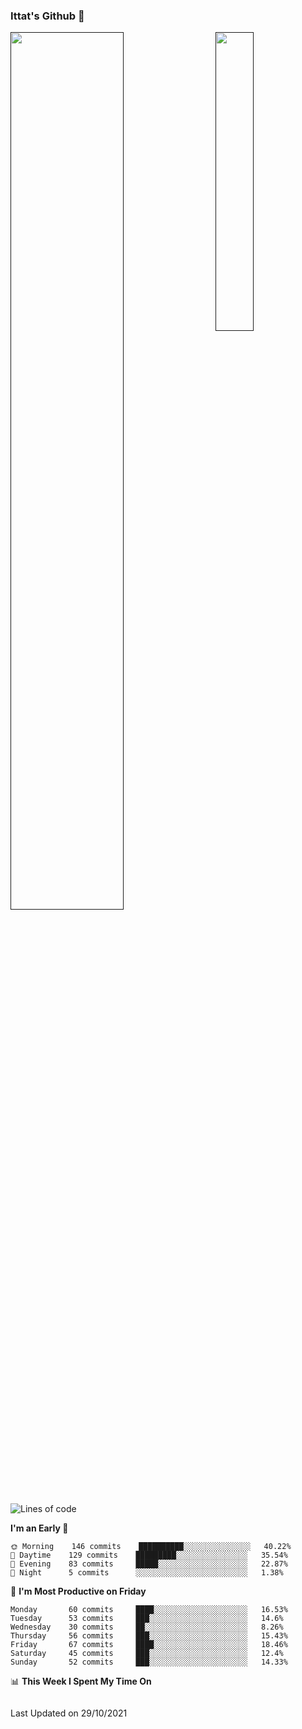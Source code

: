 ### Ittat's Github 👋

<a href="">
  <img align="center" src="https://github-readme-stats.vercel.app/api?username=ittat&hide_border=true&show_icons=true&count_private=true&theme=graywhite"  width="60%"/>
</a>

<a href="">
  <img align="right" src="https://github-readme-stats.vercel.app/api/top-langs/?username=ittat&hide_border=true&theme=graywhite"  width="35%" />
</a>


<!--START_SECTION:waka-->
![Lines of code](https://img.shields.io/badge/From%20Hello%20World%20I%27ve%20Written-609209%20lines%20of%20code-blue)

**I'm an Early 🐤** 

```text
🌞 Morning    146 commits    ██████████░░░░░░░░░░░░░░░   40.22% 
🌆 Daytime    129 commits    █████████░░░░░░░░░░░░░░░░   35.54% 
🌃 Evening    83 commits     █████░░░░░░░░░░░░░░░░░░░░   22.87% 
🌙 Night      5 commits      ░░░░░░░░░░░░░░░░░░░░░░░░░   1.38%

```
📅 **I'm Most Productive on Friday** 

```text
Monday       60 commits     ████░░░░░░░░░░░░░░░░░░░░░   16.53% 
Tuesday      53 commits     ███░░░░░░░░░░░░░░░░░░░░░░   14.6% 
Wednesday    30 commits     ██░░░░░░░░░░░░░░░░░░░░░░░   8.26% 
Thursday     56 commits     ███░░░░░░░░░░░░░░░░░░░░░░   15.43% 
Friday       67 commits     ████░░░░░░░░░░░░░░░░░░░░░   18.46% 
Saturday     45 commits     ███░░░░░░░░░░░░░░░░░░░░░░   12.4% 
Sunday       52 commits     ███░░░░░░░░░░░░░░░░░░░░░░   14.33%

```


📊 **This Week I Spent My Time On** 

```text
```


 Last Updated on 29/10/2021
<!--END_SECTION:waka-->



<!--
**ittat/ittat** is a ✨ _special_ ✨ repository because its `README.md` (this file) appears on your GitHub profile.

Here are some ideas to get you started:

- 🔭 I’m currently working on ...
- 🌱 I’m currently learning ...
- 👯 I’m looking to collaborate on ...
- 🤔 I’m looking for help with ...
- 💬 Ask me about ...
- 📫 How to reach me: ...
- 😄 Pronouns: ...
- ⚡ Fun fact: ...

    technologies: {
        mobileApp: ["Android App"],
        frontEnd: {
            js: ["Vue", "Nuxt"],
            css: ["materialize", "vuetify", "bootstrap"]
        },
        backEnd: {
            js: ["node", "express", "SuiteScript"],
            python: ["flask"]
        },
        devOps: ["AWS", "Docker🐳", "Route53", "Nginx"],
        databases: ["mongo", "MySql", "sqlite"],
        misc: ["Firebase", "Socket.IO", "selenium", "open-cv", "php", "SuiteApp"]
    },
-->
